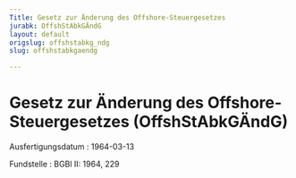 ```yaml
---
Title: Gesetz zur Änderung des Offshore-Steuergesetzes
jurabk: OffshStAbkGÄndG
layout: default
origslug: offshstabkg_ndg
slug: offshstabkgaendg

---
```


# Gesetz zur Änderung des Offshore-Steuergesetzes (OffshStAbkGÄndG)

Ausfertigungsdatum
:   1964-03-13

Fundstelle
:   BGBl II: 1964, 229

